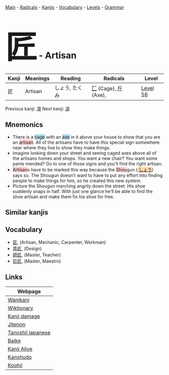 <style> bigfont {font-size: 100px}</style>
[Main](../README.md) -
[Radicals](../radicals.md) -
[Kanjis](../kanjis.md) -
[Vocabulary](../vocabulary.md) -
[Levels](../levels.md) -
[Grammar](../grammar.md)
# <bigfont> 匠</bigfont> - Artisan 

| Kanji | Meanings | Reading | Radicals | Level |
| --- | --- | --- | --- | --- |
| 匠 | Artisan | しょう, たくみ | [匚](../radicals/匚.md) (Cage), [斤](../radicals/斤.md) (Axe),  | [Level 56](../levels/wk_level56.md) |

Previous kanji: [凛](凛.md) Next kanji: [遥](遥.md) 

## Mnemonics
 * There is a <span style="background-color:#ADD8E6"> cage</span> with an <span style="background-color:#ADD8E6"> axe</span> in it above your house to show that you are an <span style="background-color:#ffcccb"> artisan</span>. All of the artisans have to have this special sign somewhere near where they live to show they make things.
* Imagine looking down your street and seeing caged axes above all of the artisans homes and shops. You want a new chair? You want some pants mended? Go to one of those signs and you'll find the right artisan.
* <span style="background-color:#ffcccb"> Artisan</span>s have to be marked this way because the <span style="background-color:#ffcccb"> Shou</span>gun (<span style="background-color:#fed8b1"> [しょう](https://jisho.org/search/しょう)</span>) says so. The Shougun doesn't want to have to put any effort into finding people to make things for him, so he created this new system.
* Picture the Shougun marching angrily down the street. His shoe suddenly snaps in half. With just one glance he'll be able to find the shoe artisan and make them fix his shoe for free.


## Similar kanjis
 


## Vocabulary
 * [匠](../vocabulary/匠.md), (Artisan, Mechanic, Carpenter, Workman)
* [意匠](../vocabulary/匠.md), (Design)
* [師匠](../vocabulary/匠.md), (Master, Teacher)
* [巨匠](../vocabulary/匠.md), (Master, Maestro)



## Links 

| Webpage |
| --- |
| [Wanikani          ](https://www.wanikani.com/kanji/匠) |
| [Wiktionary        ](https://en.wiktionary.org/wiki/匠) |
| [Kanji damage      ](http://www.kanjidamage.com/kanji/search?utf8=✓&q=匠) |
| [Jitenon           ](https://jitenon.com/kanji/匠) |
| [Tanoshii japanese ](https://www.tanoshiijapanese.com/dictionary/kanji.cfm?k=匠) |
| [Baike             ](https://baike.baidu.com/item/匠) |
| [Kanji Alive       ](https://app.kanjialive.com/匠) |
| [Kanshudo          ](https://www.kanshudo.com/searchmn?q=匠) |
| [Koohii            ](https://kanji.koohii.com/study/kanji/匠) |
